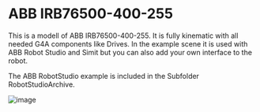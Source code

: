 # ABB IRB76500-400-255

This is a modell of ABB IRB76500-400-255. It is fully kinematic with all needed G4A components like Drives. In the example scene it is used with ABB Robot Studio and Simit but you can also add your own interface to the robot. 

The ABB RobotStudio example is included in the Subfolder RobotStudioArchive.

![image](https://user-images.githubusercontent.com/48594799/136363914-79626fa5-7170-46a7-9e09-3ac037678ddb.png)
